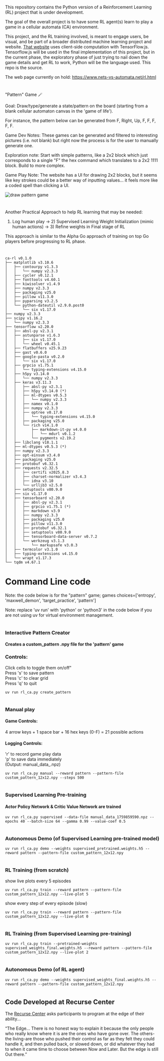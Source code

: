 This repository contains the Python version of a Reinforcement Learning (RL) project that is under development.

The goal of the overall project is to have some RL agent(s) learn to play a game in a cellular automata (CA) environment. 

This project, and the RL training involved, is meant to engage users, be visual, and be part of a broader distributed machine learning project and website. [That website](https://www.nets-vs-automata.net) uses client-side computation with TensorFlow.js. Tensorflow.js will be used in the final implementation of this project, but in the current phase, the exploratory phase of just trying to nail down the game details and get RL to work, Python will be the language used. This repo is the source.

The web page currently on hold:
https://www.nets-vs-automata.net/rl.html

#
"Pattern" Game 🪄

Goal: 
Draw/type/generate a state/pattern on the board (starting from a blank cellular automaton canvas in the 'game of life').  

For instance, the pattern below can be generated from F, Right, Up, F, F, F, F, F.


Game Dev Notes: These games can be generated and filtered to interesting pictures (i.e. not blank) but right now the process is for the user to manually generate one.

Exploration note: Start with simple patterns, like a 2x2 block which just corresponds to a single "F" the hex command which translates to a 2x2 1111 block. Build to more complex.

Game Play Note: The website has a UI for drawing 2x2 blocks, but it seems like key strokes could be a better way of inputting values... it feels more like a coded spell than clicking a UI.

![draw pattern game](F_left_up_F_F_F_F_F.png)

#
Another Practical Approach to help RL learning that may be needed:  

1) Log human play -> 2) Supervised Learning Weight Initialization (mimic human actions) -> 3) Refine weights in Final stage of RL 

This approach is similar to the Alpha Go approach of training on top Go players before progressing to RL phase.

#

```
ca-rl v0.1.0
├── matplotlib v3.10.6
│   ├── contourpy v1.3.3
│   │   └── numpy v2.3.3
│   ├── cycler v0.12.1
│   ├── fonttools v4.60.1
│   ├── kiwisolver v1.4.9
│   ├── numpy v2.3.3
│   ├── packaging v25.0
│   ├── pillow v11.3.0
│   ├── pyparsing v3.2.5
│   └── python-dateutil v2.9.0.post0
│       └── six v1.17.0
├── numpy v2.3.3
├── scipy v1.16.2
│   └── numpy v2.3.3
├── tensorflow v2.20.0
│   ├── absl-py v2.3.1
│   ├── astunparse v1.6.3
│   │   ├── six v1.17.0
│   │   └── wheel v0.45.1
│   ├── flatbuffers v25.9.23
│   ├── gast v0.6.0
│   ├── google-pasta v0.2.0
│   │   └── six v1.17.0
│   ├── grpcio v1.75.1
│   │   └── typing-extensions v4.15.0
│   ├── h5py v3.14.0
│   │   └── numpy v2.3.3
│   ├── keras v3.11.3
│   │   ├── absl-py v2.3.1
│   │   ├── h5py v3.14.0 (*)
│   │   ├── ml-dtypes v0.5.3
│   │   │   └── numpy v2.3.3
│   │   ├── namex v0.1.0
│   │   ├── numpy v2.3.3
│   │   ├── optree v0.17.0
│   │   │   └── typing-extensions v4.15.0
│   │   ├── packaging v25.0
│   │   └── rich v14.1.0
│   │       ├── markdown-it-py v4.0.0
│   │       │   └── mdurl v0.1.2
│   │       └── pygments v2.19.2
│   ├── libclang v18.1.1
│   ├── ml-dtypes v0.5.3 (*)
│   ├── numpy v2.3.3
│   ├── opt-einsum v3.4.0
│   ├── packaging v25.0
│   ├── protobuf v6.32.1
│   ├── requests v2.32.5
│   │   ├── certifi v2025.8.3
│   │   ├── charset-normalizer v3.4.3
│   │   ├── idna v3.10
│   │   └── urllib3 v2.5.0
│   ├── setuptools v80.9.0
│   ├── six v1.17.0
│   ├── tensorboard v2.20.0
│   │   ├── absl-py v2.3.1
│   │   ├── grpcio v1.75.1 (*)
│   │   ├── markdown v3.9
│   │   ├── numpy v2.3.3
│   │   ├── packaging v25.0
│   │   ├── pillow v11.3.0
│   │   ├── protobuf v6.32.1
│   │   ├── setuptools v80.9.0
│   │   ├── tensorboard-data-server v0.7.2
│   │   └── werkzeug v3.1.3
│   │       └── markupsafe v3.0.3
│   ├── termcolor v3.1.0
│   ├── typing-extensions v4.15.0
│   └── wrapt v1.17.3
└── tqdm v4.67.1
```

# Command Line code 
Note: the code below is for the "pattern" game; games choices=['entropy', 'maxwell_demon', 'target_practice', 'pattern']  

Note: replace 'uv run' with 'python' or 'python3' in the code below if you are not using uv for virtual environment management. 
#


### Interactive Pattern Creator
#### Creates a custom_pattern .npy file for the 'pattern' game
### Controls:
Click cells to toggle them on/off"  
Press 's' to save pattern  
Press 'c' to clear grid  
Press 'q' to quit  
```
uv run rl_ca.py create_pattern
```
#

### Manual play 
#### Game Controls: 
4 arrow keys + 1 space bar + 16 hex keys (0-F) = 21 possible actions
#### Logging Controls:
'r' to record game play data  
'p' to save data immediately  
(Output: manual_data_<timestamp>.npz)
```
uv run rl_ca.py manual --reward pattern --pattern-file custom_pattern_12x12.npy --steps 500
```
#

### Supervised Learning Pre-training 
#### Actor Policy Network & Critic Value Network are trained
```
uv run rl_ca.py supervised --data-file manual_data_1759859590.npz --epochs 40 --batch-size 64 --gamma 0.99 --value-coef 0.5
```
#

### Autonomous Demo (of Supervised Learning pre-trained model)
```
uv run rl_ca.py demo --weights supervised_pretrained.weights.h5 --reward pattern --pattern-file custom_pattern_12x12.npy
```
#

### RL Training (from scratch) 
show live plots every 5 episodes
```
uv run rl_ca.py train --reward pattern --pattern-file custom_pattern_12x12.npy --live-plot 5
```

show every step of every episode (slow)
```
uv run rl_ca.py train --reward pattern --pattern-file custom_pattern_12x12.npy --live-plot 0
```
#

### RL Training (from Supervised Learning pre-training)
```
uv run rl_ca.py train --pretrained-weights supervised_weights_final.weights.h5 --reward pattern --pattern-file custom_pattern_12x12.npy --live-plot 2
```
#

### Autonomous Demo (of RL agent)
```
uv run rl_ca.py demo --weights supervised_weights_final.weights.h5 --reward pattern --pattern-file custom_pattern_12x12.npy
```
#


## Code Developed at Recurse Center
The [Recurse Center](https://www.recurse.com/) asks participants to program at the edge of their ability...

“The Edge... There is no honest way to explain it because the only people who really know where it is are the ones who have gone over. The others-the living-are those who pushed their control as far as they felt they could handle it, and then pulled back, or slowed down, or did whatever they had to when it came time to choose between Now and Later. But the edge is still Out there.”